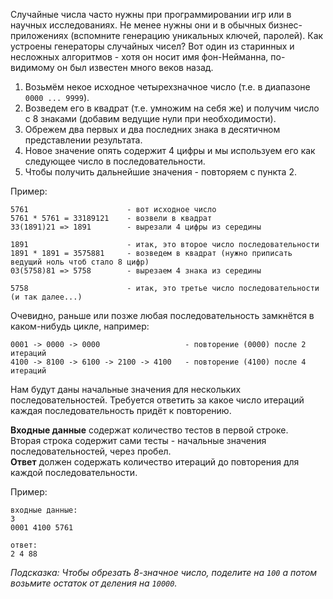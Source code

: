 <!-- #Генератор Случайных Чисел по фон-Нейманну -->
Случайные числа часто нужны при программировании игр или в научных исследованиях. Не менее нужны они и в обычных
бизнес-приложениях (вспомните генерацию уникальных ключей, паролей). Как устроены генераторы случайных чисел?
Вот один из старинных и несложных алгоритмов - хотя он носит имя фон-Нейманна, по-видимому он был известен много
веков назад.

1. Возьмём некое исходное четырехзначное число (т.е. в диапазоне `0000 ... 9999`).
2. Возведем его в квадрат (т.е. умножим на себя же) и получим число с 8 знаками (добавим ведущие нули при необходимости).
3. Обрежем два первых и два последних знака в десятичном представлении результата.
4. Новое значение опять содержит 4 цифры и мы используем его как следующее число в последовательности.
5. Чтобы получить дальнейшие значения - повторяем с пункта 2.

Пример:

    5761                      - вот исходное число
    5761 * 5761 = 33189121    - возвели в квадрат
    33(1891)21 => 1891        - вырезали 4 цифры из середины
    
    1891                      - итак, это второе число последовательности
    1891 * 1891 = 3575881     - возведем в квадрат (нужно приписать ведущий ноль чтоб стало 8 цифр)
    03(5758)81 => 5758        - вырезаем 4 знака из середины
    
    5758                      - итак, это третье число последовательности (и так далее...)

Очевидно, раньше или позже любая последовательность замкнётся в каком-нибудь цикле, например:

    0001 -> 0000 -> 0000                   - повторение (0000) после 2 итераций
    4100 -> 8100 -> 6100 -> 2100 -> 4100   - повторение (4100) после 4 итераций

Нам будут даны начальные значения для нескольких последовательностей. Требуется ответить за какое число итераций
каждая последовательность придёт к повторению.

**Входные данные** содержат количество тестов в первой строке.  
Вторая строка содержит сами тесты - начальные значения последовательностей, через пробел.  
**Ответ** должен содержать количество итераций до повторения для каждой последовательности.

Пример:

    входные данные:
    3
    0001 4100 5761
    
    ответ:
    2 4 88

*Подсказка: Чтобы обрезать 8-значное число, поделите на `100` а потом возьмите остаток от деления на `10000`.*
	
